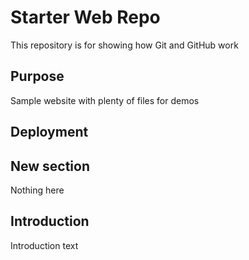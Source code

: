 # Starter Web Repo

This repository is for showing how Git and GitHub work

## Purpose

Sample website with plenty of files for demos

## Deployment

## New section
Nothing here

## Introduction
Introduction text